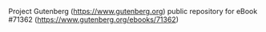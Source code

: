 Project Gutenberg (https://www.gutenberg.org) public repository
for eBook #71362 (https://www.gutenberg.org/ebooks/71362)
